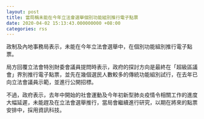 ```yaml
---
layout: post
title: 當局稱未能在今年立法會選舉個別功能組別推行電子點票
date: 2020-04-02 15:13:43.000000000 +08:00
categories: rss
---
```


政制及內地事務局表示，未能在今年立法會選舉中，在個別功能組別推行電子點票。

局方回覆立法會特別財委會議員提問時表示，政府的探討方向是最終在「超級區議會」界別推行電子點票，並先在幾個選民人數較多的傳統功能組別試行，在去年已向立法會議員示範，並進行公開招標。

不過，政府表示，去年中開始的社會運動及今年初新型肺炎疫情令相關工作的進度大幅延遲，未能趕及在立法會選舉推行，當局會繼續進行研究，以期在將來的點票安排中，採用資訊科技。

